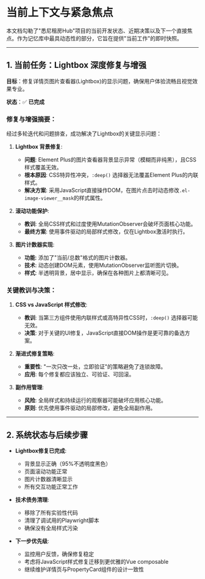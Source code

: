 # 当前上下文与紧急焦点

本文档勾勒了"悉尼租房Hub"项目的当前开发状态、近期决策以及下一个直接焦点。作为记忆库中最具动态性的部分，它旨在提供"当前工作"的即时快照。

---

## 1. 当前任务：Lightbox 深度修复与增强

**目标**：修复详情页图片查看器(Lightbox)的显示问题，确保用户体验流畅且视觉效果专业。

**状态**：✅ **已完成**

### 修复与增强摘要：

经过多轮迭代和问题排查，成功解决了Lightbox的关键显示问题：

1.  **Lightbox 背景修复**:
    *   **问题**: Element Plus的图片查看器背景显示异常（模糊而非纯黑），且CSS样式覆盖无效。
    *   **根本原因**: CSS特异性冲突，`:deep()` 选择器无法覆盖Element Plus的内联样式。
    *   **解决方案**: 采用JavaScript直接操作DOM，在图片点击时动态修改`.el-image-viewer__mask`的样式属性。
    
2.  **滚动功能保护**:
    *   **教训**: 全局CSS样式和过度使用MutationObserver会破坏页面核心功能。
    *   **最终方案**: 使用事件驱动的局部样式修改，仅在Lightbox激活时执行。

3.  **图片计数器实现**:
    *   **功能**: 添加了"当前/总数"格式的图片计数器。
    *   **技术**: 动态创建DOM元素，使用MutationObserver监听图片切换。
    *   **样式**: 半透明背景，居中显示，确保在各种图片上都清晰可见。

### 关键教训与决策：

1. **CSS vs JavaScript 样式修改**:
   * **教训**: 当第三方组件使用内联样式或高特异性CSS时，`:deep()` 选择器可能无效。
   * **决策**: 对于关键的UI修复，JavaScript直接DOM操作是更可靠的备选方案。

2. **渐进式修复策略**:
   * **重要性**: "一次只改一处，立即验证"的策略避免了连锁故障。
   * **应用**: 每个修复都应该独立、可验证、可回滚。

3. **副作用管理**:
   * **风险**: 全局样式和持续运行的观察器可能破坏应用核心功能。
   * **原则**: 优先使用事件驱动的局部修改，避免全局副作用。

---

## 2. 系统状态与后续步骤

*   **Lightbox修复已完成**: 
    * 背景显示正确（95%不透明度黑色）
    * 页面滚动功能正常
    * 图片计数器清晰显示
    * 所有交互功能正常工作
    
*   **技术债务清理**: 
    * 移除了所有实验性代码
    * 清理了调试用的Playwright脚本
    * 确保没有全局样式污染
    
*   **下一步优先级**: 
    * 监控用户反馈，确保修复稳定
    * 考虑将JavaScript样式修复迁移到更优雅的Vue composable
    * 继续维护详情页与PropertyCard组件的设计一致性
